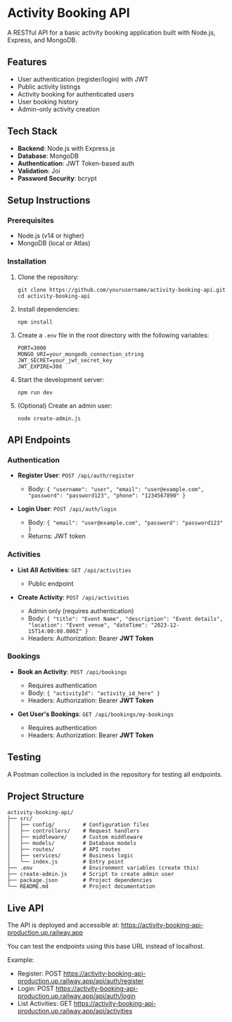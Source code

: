 # Activity Booking API

A RESTful API for a basic activity booking application built with Node.js, Express, and MongoDB.

## Features

- User authentication (register/login) with JWT
- Public activity listings
- Activity booking for authenticated users
- User booking history
- Admin-only activity creation

## Tech Stack

- **Backend**: Node.js with Express.js
- **Database**: MongoDB
- **Authentication**: JWT Token-based auth
- **Validation**: Joi
- **Password Security**: bcrypt

## Setup Instructions

### Prerequisites

- Node.js (v14 or higher)
- MongoDB (local or Atlas)

### Installation

1. Clone the repository:
   ```
   git clone https://github.com/yourusername/activity-booking-api.git
   cd activity-booking-api
   ```

2. Install dependencies:
   ```
   npm install
   ```

3. Create a `.env` file in the root directory with the following variables:
   ```
   PORT=3000
   MONGO_URI=your_mongodb_connection_string
   JWT_SECRET=your_jwt_secret_key
   JWT_EXPIRE=30d
   ```

4. Start the development server:
   ```
   npm run dev
   ```

5. (Optional) Create an admin user:
   ```
   node create-admin.js
   ```

## API Endpoints

### Authentication

- **Register User**: `POST /api/auth/register`
  - Body: `{ "username": "user", "email": "user@example.com", "password": "password123", "phone": "1234567890" }`

- **Login User**: `POST /api/auth/login`
  - Body: `{ "email": "user@example.com", "password": "password123" }`
  - Returns: JWT token

### Activities

- **List All Activities**: `GET /api/activities`
  - Public endpoint

- **Create Activity**: `POST /api/activities`
  - Admin only (requires authentication)
  - Body: `{ "title": "Event Name", "description": "Event details", "location": "Event venue", "dateTime": "2023-12-15T14:00:00.000Z" }`
  - Headers:
    Authorization: Bearer **JWT Token**

### Bookings

- **Book an Activity**: `POST /api/bookings`
  - Requires authentication
  - Body: `{ "activityId": "activity_id_here" }`
  - Headers:
    Authorization: Bearer **JWT Token**

- **Get User's Bookings**: `GET /api/bookings/my-bookings`
  - Requires authentication
  - Headers:
    Authorization: Bearer **JWT Token**

## Testing

A Postman collection is included in the repository for testing all endpoints.

## Project Structure

```
activity-booking-api/
├── src/
│   ├── config/         # Configuration files
│   ├── controllers/    # Request handlers
│   ├── middleware/     # Custom middleware
│   ├── models/         # Database models
│   ├── routes/         # API routes
│   ├── services/       # Business logic
│   └── index.js        # Entry point
├── .env                # Environment variables (create this)
├── create-admin.js     # Script to create admin user
├── package.json        # Project dependencies
└── README.md           # Project documentation
```

## Live API

The API is deployed and accessible at:
https://activity-booking-api-production.up.railway.app

You can test the endpoints using this base URL instead of localhost.

Example:
- Register: POST https://activity-booking-api-production.up.railway.app/api/auth/register
- Login: POST https://activity-booking-api-production.up.railway.app/api/auth/login
- List Activities: GET https://activity-booking-api-production.up.railway.app/api/activities


